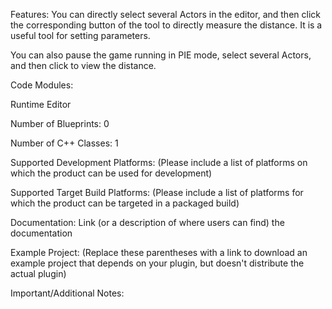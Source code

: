 Features: You can directly select several Actors in the editor, and then click the corresponding button of the tool to directly measure the distance. It is a useful tool for setting parameters.

You can also pause the game running in PIE mode, select several Actors, and then click to view the distance.



Code Modules:

 Runtime
 Editor
 

Number of Blueprints: 0

Number of C++ Classes: 1

Supported Development Platforms: (Please include a list of platforms on which the product can be used for development)

Supported Target Build Platforms: (Please include a list of platforms for which the product can be targeted in a packaged build)

Documentation: Link (or a description of where users can find) the documentation

Example Project: (Replace these parentheses with a link to download an example project that depends on your plugin, but doesn't distribute the actual plugin)

Important/Additional Notes:

